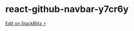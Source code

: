 # react-github-navbar-y7cr6y

[Edit on StackBlitz ⚡️](https://stackblitz.com/edit/react-github-navbar-y7cr6y)